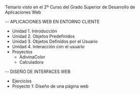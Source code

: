 Temario visto en el 2º Curso del Grado Superior de Desarrollo de Aplicaciones Web

-- APLICACIONES WEB EN ENTORNO CLIENTE

- Unidad 1. Introducción
- Unidad 2. Objetos Predefinidos
- Unidad 3. Objetos Definidos por el Usuario
- Unidad 4. Interacción con el usuario
- Proyectos
  - AdivinaColor
  - Calculadora

-- DISEÑO DE INTERFACES WEB

- Ejercicios
- Proyecto 1: Diseño de una página web
